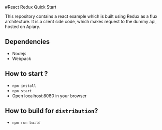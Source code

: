 #React Redux Quick Start

This repository contains a react example which is built using Redux as a flux architecture. It is a client side code, which makes request to the dummy api, hosted on Apiary.

## Dependencies
* Nodejs
* Webpack

## How to start ?
* ```npm install```
* ```npm start```
* Open localhost:8080 in your browser

## How to build for ```distribution```?
* ```npm run build```
